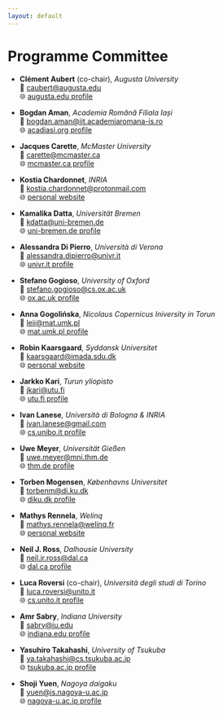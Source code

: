 ```yaml
---
layout: default
---
```


# Programme Committee

- **Clément Aubert** (co-chair), _Augusta University_  
  📧 [caubert@augusta.edu](mailto:caubert@augusta.edu)  
  🌐 [augusta.edu profile](https://spots.augusta.edu/caubert/)

- **Bogdan Aman**, _Academia Română Filiala Iași_  
  📧 [bogdan.aman@iit.academiaromana-is.ro](mailto:bogdan.aman@iit.academiaromana-is.ro)  
  🌐 [acadiasi.org profile](https://acadiasi.org/cercetatori/aman-bogdan/)

- **Jacques Carette**, _McMaster University_  
  📧 [carette@mcmaster.ca](mailto:carette@mcmaster.ca)  
  🌐 [mcmaster.ca profile](https://www.cas.mcmaster.ca/~carette/)  
  
- **Kostia Chardonnet**, _INRIA_  
  📧 [kostia.chardonnet@protonmail.com](mailto:kostia.chardonnet@protonmail.com)  
  🌐 [personal website](https://kostiachardonnet.github.io/)  
  
- **Kamalika Datta**, _Universität Bremen_  
  📧 [kdatta@uni-bremen.de](mailto:kdatta@uni-bremen.de)    
  🌐 [uni-bremen.de profile](https://agra.informatik.uni-bremen.de/team_me.php?id=80&lang=en)

- **Alessandra Di Pierro**, _Università di Verona_  
  📧 [alessandra.dipierro@univr.it](mailto:alessandra.dipierro@univr.it)  
  🌐 [univr.it profile](https://profs.sci.univr.it/~dipierro/styled-2/)

- **Stefano Gogioso**, _University of Oxford_  
  📧 [stefano.gogioso@cs.ox.ac.uk](mailto:stefano.gogioso@cs.ox.ac.uk)  
  🌐 [ox.ac.uk profile](https://www.cs.ox.ac.uk/people/stefano.gogioso/)

- **Anna Gogolińska**, _Nicolaus Copernicus Iniversity in Torun_  
  📧 [leii@mat.umk.pl](mailto:leii@mat.umk.pl)  
  🌐 [mat.umk.pl profile](https://www.mat.umk.pl/wydzial/lista-pracownikow/?id=61240140)

- **Robin Kaarsgaard**, _Syddansk Universitet_  
  📧 [kaarsgaard@imada.sdu.dk](mailto:kaarsgaard@imada.sdu.dk)  
  🌐 [personal website](https://rkaarsgaard.github.io)

- **Jarkko Kari**, _Turun yliopisto_  
  📧 [jkari@utu.fi](mailto:jkari@utu.fi)  
  🌐 [utu.fi profile](https://users.utu.fi/jkari/)

- **Ivan Lanese**, _Università di Bologna & INRIA_  
  📧 [ivan.lanese@gmail.com](mailto:ivan.lanese@gmail.com)  
  🌐 [cs.unibo.it profile](https://www.cs.unibo.it/~lanese/)

- **Uwe Meyer**, _Universität Gießen_  
  📧 [uwe.meyer@mni.thm.de](mailto:uwe.meyer@mni.thm.de)  
  🌐 [thm.de profile](https://www.thm.de/mni/uwe-meyer)

- **Torben Mogensen**, _Københavns Universitet_  
  📧 [torbenm@di.ku.dk](mailto:torbenm@di.ku.dk)  
  🌐 [diku.dk profile](https://hjemmesider.diku.dk/~torbenm/)

- **Mathys Rennela**, _Welinq_  
  📧 [mathys.rennela@welinq.fr](mailto:mathys.rennela@welinq.fr)  
  🌐 [personal website](https://mrennela.wordpress.com/)

- **Neil J. Ross**, _Dalhousie University_  
  📧 [neil.jr.ross@dal.ca](mailto:neil.jr.ross@dal.ca)  
  🌐 [dal.ca profile](https://www.mathstat.dal.ca/~neilr/)

- **Luca Roversi** (co-chair), _Università degli studi di Torino_  
  📧 [luca.roversi@unito.it](mailto:luca.roversi@unito.it)  
  🌐 [cs.unito.it profile](https://www.cs.unito.it/do/docenti.pl/Show?_id=lroversi#tab-profilo)

- **Amr Sabry**, _Indiana University_  
  📧 [sabry@iu.edu](mailto:sabry@iu.edu)  
  🌐 [indiana.edu profile](https://homes.luddy.indiana.edu/sabry)

- **Yasuhiro Takahashi**, _University of Tsukuba_  
  📧 [ya.takahashi@cs.tsukuba.ac.jp](mailto:ya.takahashi@cs.tsukuba.ac.jp)  
  🌐 [tsukuba.ac.jp profile](https://www.cs.tsukuba.ac.jp/~ya.takahashi/index-e.html)

- **Shoji Yuen**, _Nagoya daigaku_  
  📧 [yuen@is.nagoya-u.ac.jp](mailto:yuen@is.nagoya-u.ac.jp)  
  🌐 [nagoya-u.ac.jp profile](https://profs.provost.nagoya-u.ac.jp/html/100001809_en.html)

  
